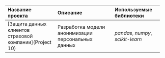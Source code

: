 | Название проекта | Описание | Используемые библиотеки | 
| :---------------------- | :---------------------- | :---------------------- |
| [Защита данных клиентов страховой компании](Project 10) | Разработка модели анонимизации персональных данных | *pandas*, *numpy*, *scikit-learn* |
